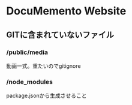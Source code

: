 # DocuMemento Website

## GITに含まれていないファイル
###  /public/media
   動画一式。重たいのでgitignore

### /node_modules
   package.jsonから生成させること
   
   
  
